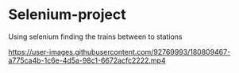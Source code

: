 # Selenium-project
Using selenium finding the trains between to stations


https://user-images.githubusercontent.com/92769993/180809467-a775ca4b-1c6e-4d5a-98c1-6672acfc2222.mp4


